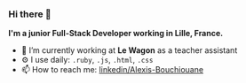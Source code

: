 ### Hi there 👋
**I'm a junior Full-Stack Developer working in Lille, France.**

- 🚂 I’m currently working at **Le Wagon** as a teacher assistant
- ⚙️ I use daily: `.ruby`, `.js`, `.html`, `.css`
- 📫 How to reach me: [linkedin/Alexis-Bouchiouane](https://www.linkedin.com/in/alexis-bouchiouane/)

